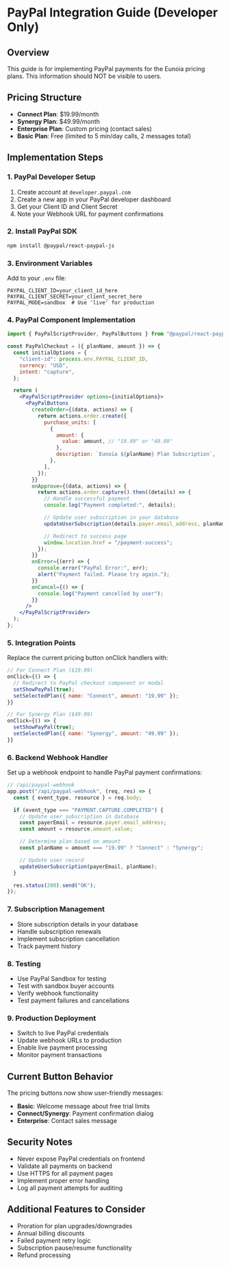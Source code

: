# PayPal Integration Guide (Developer Only)

## Overview

This guide is for implementing PayPal payments for the Eunoia pricing plans. This information should NOT be visible to users.

## Pricing Structure

- **Connect Plan**: $19.99/month
- **Synergy Plan**: $49.99/month
- **Enterprise Plan**: Custom pricing (contact sales)
- **Basic Plan**: Free (limited to 5 min/day calls, 2 messages total)

## Implementation Steps

### 1. PayPal Developer Setup

1. Create account at `developer.paypal.com`
2. Create a new app in your PayPal developer dashboard
3. Get your Client ID and Client Secret
4. Note your Webhook URL for payment confirmations

### 2. Install PayPal SDK

```bash
npm install @paypal/react-paypal-js
```

### 3. Environment Variables

Add to your `.env` file:

```
PAYPAL_CLIENT_ID=your_client_id_here
PAYPAL_CLIENT_SECRET=your_client_secret_here
PAYPAL_MODE=sandbox  # Use 'live' for production
```

### 4. PayPal Component Implementation

```jsx
import { PayPalScriptProvider, PayPalButtons } from "@paypal/react-paypal-js";

const PayPalCheckout = ({ planName, amount }) => {
  const initialOptions = {
    "client-id": process.env.PAYPAL_CLIENT_ID,
    currency: "USD",
    intent: "capture",
  };

  return (
    <PayPalScriptProvider options={initialOptions}>
      <PayPalButtons
        createOrder={(data, actions) => {
          return actions.order.create({
            purchase_units: [
              {
                amount: {
                  value: amount, // "19.99" or "49.99"
                },
                description: `Eunoia ${planName} Plan Subscription`,
              },
            ],
          });
        }}
        onApprove={(data, actions) => {
          return actions.order.capture().then((details) => {
            // Handle successful payment
            console.log("Payment completed:", details);

            // Update user subscription in your database
            updateUserSubscription(details.payer.email_address, planName);

            // Redirect to success page
            window.location.href = "/payment-success";
          });
        }}
        onError={(err) => {
          console.error("PayPal Error:", err);
          alert("Payment failed. Please try again.");
        }}
        onCancel={() => {
          console.log("Payment cancelled by user");
        }}
      />
    </PayPalScriptProvider>
  );
};
```

### 5. Integration Points

Replace the current pricing button onClick handlers with:

```jsx
// For Connect Plan ($19.99)
onClick={() => {
  // Redirect to PayPal checkout component or modal
  setShowPayPal(true);
  setSelectedPlan({ name: "Connect", amount: "19.99" });
}}

// For Synergy Plan ($49.99)
onClick={() => {
  setShowPayPal(true);
  setSelectedPlan({ name: "Synergy", amount: "49.99" });
}}
```

### 6. Backend Webhook Handler

Set up a webhook endpoint to handle PayPal payment confirmations:

```javascript
// /api/paypal-webhook
app.post("/api/paypal-webhook", (req, res) => {
  const { event_type, resource } = req.body;

  if (event_type === "PAYMENT.CAPTURE.COMPLETED") {
    // Update user subscription in database
    const payerEmail = resource.payer.email_address;
    const amount = resource.amount.value;

    // Determine plan based on amount
    const planName = amount === "19.99" ? "Connect" : "Synergy";

    // Update user record
    updateUserSubscription(payerEmail, planName);
  }

  res.status(200).send("OK");
});
```

### 7. Subscription Management

- Store subscription details in your database
- Handle subscription renewals
- Implement subscription cancellation
- Track payment history

### 8. Testing

- Use PayPal Sandbox for testing
- Test with sandbox buyer accounts
- Verify webhook functionality
- Test payment failures and cancellations

### 9. Production Deployment

- Switch to live PayPal credentials
- Update webhook URLs to production
- Enable live payment processing
- Monitor payment transactions

## Current Button Behavior

The pricing buttons now show user-friendly messages:

- **Basic**: Welcome message about free trial limits
- **Connect/Synergy**: Payment confirmation dialog
- **Enterprise**: Contact sales message

## Security Notes

- Never expose PayPal credentials on frontend
- Validate all payments on backend
- Use HTTPS for all payment pages
- Implement proper error handling
- Log all payment attempts for auditing

## Additional Features to Consider

- Proration for plan upgrades/downgrades
- Annual billing discounts
- Failed payment retry logic
- Subscription pause/resume functionality
- Refund processing
